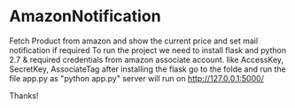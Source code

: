 # AmazonNotification
Fetch Product from amazon and show the current price and set mail notification if required
To run the project we need to install flask and python 2.7 & required credentials from amazon associate account.
like AccessKey, SecretKey, AssociateTag
after installing the flask go to the folde and run the file app.py as "python app.py" server will run on http://127.0.0.1:5000/

Thanks!
